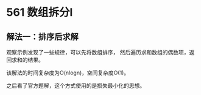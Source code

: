 # 561 数组拆分I

## 解法一：排序后求解

观察示例发现了一些规律，可以先将数组排序，
然后遍历求和数组的偶数项，返回求和的结果。

该解法的时间复杂度为O(nlogn)，空间复杂度O(1)。

之后看了官方题解，这个方式使用的是损失最小化的思想。